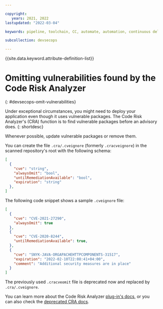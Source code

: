 ```yaml
---

copyright:
   years: 2021, 2022
lastupdated: "2022-03-04"

keywords: pipeline, toolchain, CC, automate, automation, continuous delivery, continuous integration, continuous compliance, devsecops, DevOps, IBM Cloud, CRA, code risk analyzer, ignore, omit, vulnerability, vulnerabilities, advisory

subcollection: devsecops

---
```


{{site.data.keyword.attribute-definition-list}}

# Omitting vulnerabilities found by the Code Risk Analyzer
{: #devsecops-omit-vulnerabilities}

Under exceptional circumstances, you might need to deploy your application even though it uses vulnerable packages. The Code Risk Analyzer's (CRA) function is to find vulnerable packages before an advisory does.
{: shortdesc}

Whenever possible, update vulnerable packages or remove them.

You can create the file `.cra/.cveignore` (formerly `.cracveignore`) in the scanned repository's root with the following schema:

```json
[
  {
    "cve": "string",
    "alwaysOmit": "bool",
    "untilRemediationAvailable": "bool",
    "expiration": "string"
  },
]
```

The following code snippet shows a sample `.cveignore` file:

```json
[
  {
    "cve": "CVE-2021-27290",
    "alwaysOmit": true
  },
  {
    "cve": "CVE-2020-8244",
    "untilRemediationAvailable": true,
  },
  {
    "cve": "SNYK-JAVA-ORGAPACHEHTTPCOMPONENTS-31517",
    "expiration": "2022-02-10T22:08:41+04:00",
    "comment": "Additional security measures are in place"
  }
]
```

The previously used `.cracveomit` file is deprecated now and replaced by `.cra/.cveignore`.

You can learn more about the Code Risk Analyzer [plug-in's docs](/docs/code-risk-analyzer-cli-plugin), or you can also check the [deprecated CRA docs](/docs/ContinuousDelivery?topic=ContinuousDelivery-cd-configure-cra-repos).
